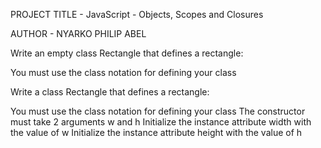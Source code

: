    PROJECT TITLE - JavaScript - Objects, Scopes and Closures

   AUTHOR - NYARKO PHILIP ABEL

Write an empty class Rectangle that defines a rectangle:

You must use the class notation for defining your class

Write a class Rectangle that defines a rectangle:

You must use the class notation for defining your class
The constructor must take 2 arguments w and h
Initialize the instance attribute width with the value of w
Initialize the instance attribute height with the value of h
